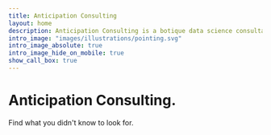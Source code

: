 ```yaml
---
title: Anticipation Consulting
layout: home
description: Anticipation Consulting is a botique data science consultancy.
intro_image: "images/illustrations/pointing.svg"
intro_image_absolute: true
intro_image_hide_on_mobile: true
show_call_box: true
---
```


# Anticipation Consulting.

Find what you didn't know to look for.
